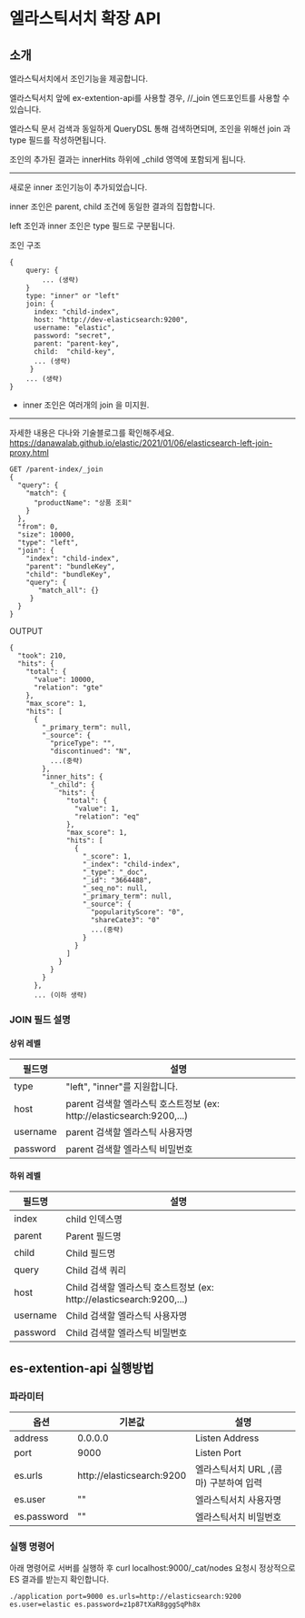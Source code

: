 # 엘라스틱서치 확장 API 

## 소개

엘라스틱서치에서 조인기능을 제공합니다.

엘라스틱서치 앞에 ex-extention-api를 사용할 경우, /<index>/_join 엔드포인트를 사용할 수 있습니다.

엘라스틱 문서 검색과 동일하게 QueryDSL 통해 검색하면되며, 조인을 위해선 join 과 type 필드를 작성하면됩니다. 

조인의 추가된 결과는 innerHits 하위에 _child 영역에 포함되게 됩니다.

---
새로운 inner 조인기능이 추가되었습니다.

inner 조인은 parent, child 조건에 동일한 결과의 집합합니다.  

left 조인과 inner 조인은 type 필드로 구분됩니다. 

조인 구조
```text
{
    query: {
        ... (생략)
    }
    type: "inner" or "left" 
    join: { 
      index: "child-index",
      host: "http://dev-elasticsearch:9200",
      username: "elastic",
      password: "secret",
      parent: "parent-key",
      child:  "child-key",
      ... (생략)
     }
    ... (생략)
}
```
* inner 조인은 여러개의 join 을 미지원.

---

자세한 내용은 다나와 기술블로그를 확인해주세요.
https://danawalab.github.io/elastic/2021/01/06/elasticsearch-left-join-proxy.html

```
GET /parent-index/_join
{
  "query": {
    "match": {
      "productName": "상품 조회"
    }
  },
  "from": 0,
  "size": 10000,
  "type": "left",
  "join": {
    "index": "child-index",
    "parent": "bundleKey",
    "child": "bundleKey",
    "query": {
       "match_all": {}
     }
  }
}
```

OUTPUT
```
{
  "took": 210,
  "hits": {
    "total": {
      "value": 10000,
      "relation": "gte"
    },
    "max_score": 1,
    "hits": [
      {
        "_primary_term": null,
        "_source": {
          "priceType": "",
          "discontinued": "N",
          ...(중략)
        },
        "inner_hits": {
          "_child": {
            "hits": {
              "total": {
                "value": 1,
                "relation": "eq"
              },
              "max_score": 1,
              "hits": [
                {
                  "_score": 1,
                  "_index": "child-index",
                  "_type": "_doc",
                  "_id": "3664488",
                  "_seq_no": null,
                  "_primary_term": null,
                  "_source": {
                    "popularityScore": "0",
                    "shareCate3": "0"
                    ...(중략)
                  }
                }
              ]
            }
          }
        }
      },
      ... (이하 생략)
```

### JOIN 필드 설명

#### 상위 레벨

| 필드명 | 설명 |
| --- | --- |
|type | "left", "inner"를 지원합니다. |
|host | parent 검색할 엘라스틱 호스트정보 (ex: http://elasticsearch:9200,...) |
|username | parent 검색할 엘라스틱 사용자명 |
|password | parent 검색할 엘라스틱 비밀번호 |

#### 하위 레벨
| 필드명 | 설명 |
| --- | --- |
|index | child 인덱스명 |
|parent | Parent 필드명 |
|child | Child 필드명 |
|query | Child 검색 쿼리 |
|host | Child 검색할 엘라스틱 호스트정보 (ex: http://elasticsearch:9200,...) |
|username | Child 검색할 엘라스틱 사용자명 |
|password | Child 검색할 엘라스틱 비밀번호 |


## es-extention-api 실행방법

### 파라미터
|옵션|기본값|설명|
|---|---|---|
|address|0.0.0.0|Listen Address|
|port|9000|Listen Port|
|es.urls|http://elasticsearch:9200|엘라스틱서치 URL ,(콤마) 구분하여 입력|
|es.user|""|엘라스틱서치 사용자명|
|es.password|""|엘라스틱서치 비밀번호|


### 실행 명령어
아래 명령어로 서버를 실행하 후 curl localhost:9000/_cat/nodes 요청시 정상적으로 ES 결과를 받는지 확인합니다. 
 ```
./application port=9000 es.urls=http://elasticsearch:9200 es.user=elastic es.password=z1p87tXaR8gggSqPh8x 
```




 
 
 
 